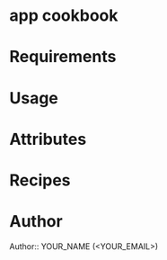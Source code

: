# app cookbook

# Requirements

# Usage

# Attributes

# Recipes

# Author

Author:: YOUR_NAME (<YOUR_EMAIL>)
